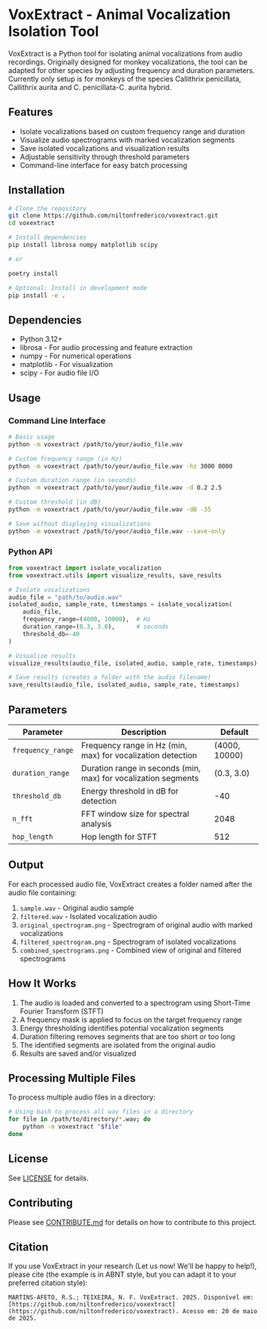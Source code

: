 # VoxExtract - Animal Vocalization Isolation Tool

VoxExtract is a Python tool for isolating animal vocalizations from audio recordings. Originally designed for monkey vocalizations, the tool can be adapted for other species by adjusting frequency and duration parameters. Currently only setup is for monkeys of the species Callithrix penicillata, Callithrix aurita and C. penicillata-C. aurita hybrid.

## Features

- Isolate vocalizations based on custom frequency range and duration
- Visualize audio spectrograms with marked vocalization segments
- Save isolated vocalizations and visualization results
- Adjustable sensitivity through threshold parameters
- Command-line interface for easy batch processing

## Installation

```bash
# Clone the repository
git clone https://github.com/niltonfrederico/voxextract.git
cd voxextract

# Install dependencies
pip install librosa numpy matplotlib scipy

# or

poetry install

# Optional: Install in development mode
pip install -e .
```

## Dependencies

- Python 3.12+
- librosa - For audio processing and feature extraction
- numpy - For numerical operations
- matplotlib - For visualization
- scipy - For audio file I/O

## Usage

### Command Line Interface

```bash
# Basic usage
python -m voxextract /path/to/your/audio_file.wav

# Custom frequency range (in Hz)
python -m voxextract /path/to/your/audio_file.wav -hz 3000 8000

# Custom duration range (in seconds)
python -m voxextract /path/to/your/audio_file.wav -d 0.2 2.5

# Custom threshold (in dB)
python -m voxextract /path/to/your/audio_file.wav -dB -35

# Save without displaying visualizations
python -m voxextract /path/to/your/audio_file.wav --save-only
```

### Python API

```python
from voxextract import isolate_vocalization
from voxextract.utils import visualize_results, save_results

# Isolate vocalizations
audio_file = "path/to/audio.wav"
isolated_audio, sample_rate, timestamps = isolate_vocalization(
    audio_file,
    frequency_range=(4000, 10000),  # Hz
    duration_range=(0.3, 3.0),      # seconds
    threshold_db=-40
)

# Visualize results
visualize_results(audio_file, isolated_audio, sample_rate, timestamps)

# Save results (creates a folder with the audio filename)
save_results(audio_file, isolated_audio, sample_rate, timestamps)
```

## Parameters

| Parameter         | Description                                                    | Default       |
| ----------------- | -------------------------------------------------------------- | ------------- |
| `frequency_range` | Frequency range in Hz (min, max) for vocalization detection    | (4000, 10000) |
| `duration_range`  | Duration range in seconds (min, max) for vocalization segments | (0.3, 3.0)    |
| `threshold_db`    | Energy threshold in dB for detection                           | -40           |
| `n_fft`           | FFT window size for spectral analysis                          | 2048          |
| `hop_length`      | Hop length for STFT                                            | 512           |

## Output

For each processed audio file, VoxExtract creates a folder named after the audio file containing:

1. `sample.wav` - Original audio sample
2. `filtered.wav` - Isolated vocalization audio
3. `original_spectrogram.png` - Spectrogram of original audio with marked vocalizations
4. `filtered_spectrogram.png` - Spectrogram of isolated vocalizations
5. `combined_spectrograms.png` - Combined view of original and filtered spectrograms

## How It Works

1. The audio is loaded and converted to a spectrogram using Short-Time Fourier Transform (STFT)
2. A frequency mask is applied to focus on the target frequency range
3. Energy thresholding identifies potential vocalization segments
4. Duration filtering removes segments that are too short or too long
5. The identified segments are isolated from the original audio
6. Results are saved and/or visualized

## Processing Multiple Files

To process multiple audio files in a directory:

```bash
# Using bash to process all wav files in a directory
for file in /path/to/directory/*.wav; do
    python -m voxextract "$file"
done
```

## License

See [LICENSE](LICENSE) for details.

## Contributing

Please see [CONTRIBUTE.md](CONTRIBUTE.md) for details on how to contribute to this project.

## Citation

If you use VoxExtract in your research (Let us now! We'll be happy to help!), please cite (the example is in ABNT style, but you can adapt it to your preferred citation style):

```
MARTINS-AFETO, R.S.; TEIXEIRA, N. F. VoxExtract. 2025. Disponível em: [https://github.com/niltonfrederico/voxextract](https://github.com/niltonfrederico/voxextract). Acesso em: 20 de maio de 2025.
```
